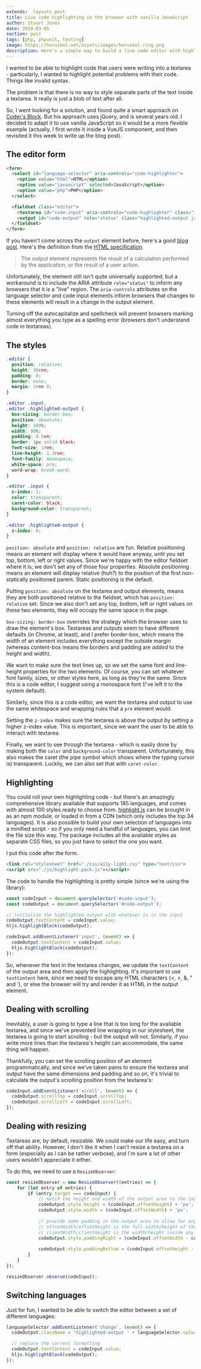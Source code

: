 ```yaml
---
extends: _layouts.post
title: Live code highlighting in the browser with vanilla JavaScript
author: Stuart Jones
date: 2020-03-05
section: post
tags: [php, phpunit, testing]
image: https://horuskol.net/assets/images/horuskol-ring.png
description: Here's a simple way to build a live code editor with highlighting 
---
```


I wanted to be able to highlight code that users were writing into a textarea - particularly, I wanted to highlight potential problems with their code. Things like invalid syntax.

The problem is that there is no way to style separate parts of the text inside a textarea. It really is just a blob of text after all.

So, I went looking for a solution, and found quite a smart approach on [Coder's Block]. But his approach uses jQuery, and is several years old. I decided to adapt it to use vanilla JavaScript so it would be a more flexible example (actually, I first wrote it inside a VueJS component, and then revisited it this week to write up the blog post).

## The editor form

```html
<form>
  <select id="language-selector" aria-controls="code-highlighter">
    <option value="html">HTML</option>
    <option value="javascript" selected>JavaScript</option>
    <option value="php">PHP</option>
  </select>

  <fieldset class="editor">
    <textarea id="code-input" aria-controls="code-highlighter" class="input" autocapitalize="off" spellcheck="false"></textarea>
    <output id="code-output" role="status" class="highlighted-output javascript"></output>
  </fieldset>
</form>
```

If you haven't come across the `output` element before, here's a good [blog post][blog post on output element]. Here's the definition from the [HTML specification][HTML specification for output element].

> The output element represents the result of a calculation performed by the application, or the result of a user action.

Unfortunately, the element still isn't quite universally supported, but a workaround is to include the ARIA attribute `role="status"` to inform any browsers that it is a "live" region. The `aria-controls` attributes on the language selector and code input elements inform browsers that changes to these elements will result in a change in the output element.

Turning off the autocapitalize and spellcheck will prevent browsers marking almost everything you type as a spelling error (browsers don't understand code in textareas). 

## The styles

```css
.editor {
  position: relative;
  height: 30rem;
  padding: 0;
  border: none;
  margin: 2rem 0;
}

.editor .input,
.editor .highlighted-output {
  box-sizing: border-box;
  position: absolute;
  height: 100%;
  width: 90%;
  padding: 0.5em;
  border: 1px solid black;
  font-size: 1rem;
  line-height: 1.3rem;
  font-family: monospace;
  white-space: pre;
  word-wrap: break-word;
}

.editor .input {
  z-index: 1;
  color: transparent;
  caret-color: black;
  background-color: transparent;
}

.editor .highlighted-output {
  z-index: 0;
}
```

`position: absolute` and `position: relative` are fun. Relative positioning means an element will display where it would have anyway, until you set top, bottom, left or right values. Since we're happy with the editor fieldset where it is, we don't set any of those four properties. Absolute positioning means an element will display relative (huh?) to the position of the first non-statically positioned parent. Static positioning is the default.

Putting `position: absolute` on the textarea and output elements, means they are both positioned relative to the fieldset, which has `position: relative` set. Since we also don't set any top, bottom, left or right values on these two elements, they will occupy the same space in the page.

`box-sizing: border-box` overrides the strategy which the browser uses to draw the element's box. Textareas and outputs seem to have different defaults (in Chrome, at least), and I prefer border-box, which means the width of an element includes everything except the outside margin (whereas content-box means the borders and padding are _added_ to the height and width).

We want to make sure the text lines up, so we set the same font and line-height properties for the two elements. Of course, you can set whatever font family, sizes, or other styles here, as long as they're the same. Since this is a code editor, I suggest using a monospace font (I've left it to the system default).

Similarly, since this is a code editor, we want the textarea and output to use the same whitespace and wrapping rules that a `pre` element would.

Setting the `z-index` makes sure the textarea is above the output by setting a higher z-index value. This is important, since we want the user to be able to interact with textarea.

Finally, we want to see through the textarea - which is easily done by making both the `color` and `background-color` transparent. Unfortunately, this also makes the caret (the pipe symbol which shows where the typing cursor is) transparent. Luckily, we can also set that with `caret-color`.

## Highlighting

You could roll your own highlighting code - but there's an amazingly comprehensive library available that supports 185 languages, and comes with almost 100 styles ready to choose from. [highlight.js] can be brought in as an npm module, or loaded in from a CDN (which only includes the top 34 languages). It is also possible to build your own selection of languages into a minified script - so if you only need a handful of languages, you can limit the file size this way. The package includes all the available styles as separate CSS files, so you just have to select the one you want.

I put this code after the form.

```html
<link rel="stylesheet" href="./css/a11y-light.css" type="text/css">
<script src="./js/highlight.pack.js"></script>
```

The code to handle the highlighting is pretty simple (since we're using the library):

```javascript
const codeInput = document.querySelector('#code-input');
const codeOutput = document.querySelector('#code-output');

// initialise the highlighted output with whatever is in the input
codeOutput.textContent = codeInput.value;
hljs.highlightBlock(codeOutput);

codeInput.addEventListener('input', (event) => {
  codeOutput.textContent = codeInput.value;
  hljs.highlightBlock(codeOutput);
});
```

So, whenever the text in the textarea changes, we update the `textContent` of the output area and then apply the highlighting. It's important to use `textContent` here, since we need to escape any HTML characters (<, >, &, " and '), or else the browser will try and render it as HTML in the output element.

## Dealing with scrolling

Inevitably, a user is going to type a line that is too long for the available textarea, and since we've prevented line wrapping in our stylesheet, the textarea is going to start scrolling - but the output will not. Similarly, if you write more lines than the textarea's height can accommodate, the same thing will happen.

Thankfully, you can set the scrolling position of an element programmatically, and since we've taken pains to ensure the textarea and output have the same dimensions and padding and so on, it's trivial to calculate the output's scrolling position from the textarea's:

```javascript
codeInput.addEventListener('scroll', (event) => {
  codeOutput.scrollTop = codeInput.scrollTop;
  codeOutput.scrollLeft = codeInput.scrollLeft;
});
```

## Dealing with resizing

Textareas are, by default, resizable. We could make our life easy, and turn off that ability. However, I don't like it when I can't resize a textarea on a form (especially as I can be rather verbose), and I'm sure a lot of other users wouldn't appreciate it either.

To do this, we need to use a `ResizeObserver`:

```javascript
const resizeObserver = new ResizeObserver((entries) => {
    for (let entry of entries) {
        if (entry.target === codeInput) {
            // match the height and width of the output area to the input area
            codeOutput.style.height = (codeInput.offsetHeight) + 'px';
            codeOutput.style.width = (codeInput.offsetWidth) + 'px';
            
            // provide some padding in the output area to allow for any scroll bars or other decoration in the input area
            // offsetWidth/offsetHeight is the full width/height of the element
            // clientWidth/clientHeight is the width/height inside any decoration, like a scrollbar
            codeOutput.style.paddingRight = (codeInput.offsetWidth - codeInput.clientWidth) + 'px';
            
            codeOutput.style.paddingBottom = (codeInput.offsetHeight - codeInput.clientHeight) + 'px';
        }
    }
});

resizeObserver.observe(codeInput);
```

## Switching languages

Just for fun, I wanted to be able to switch the editor between a set of different languages:

```javascript
languageSelector.addEventListener('change', (event) => {
  codeOutput.className = 'highlighted-output ' + languageSelector.value;

  // replace the current formatting
  codeOutput.textContent = codeInput.value;
  hljs.highlightBlock(codeOutput);
});
```

[Coder's Block]: https://codersblock.com/blog/highlight-text-inside-a-textarea/
[blog post on output element]: https://www.scottohara.me/blog/2019/07/10/the-output-element.html
[HTML specification for output element]: https://html.spec.whatwg.org/multipage/form-elements.html#the-output-element
[highlight.js]: https://highlightjs.org/download/